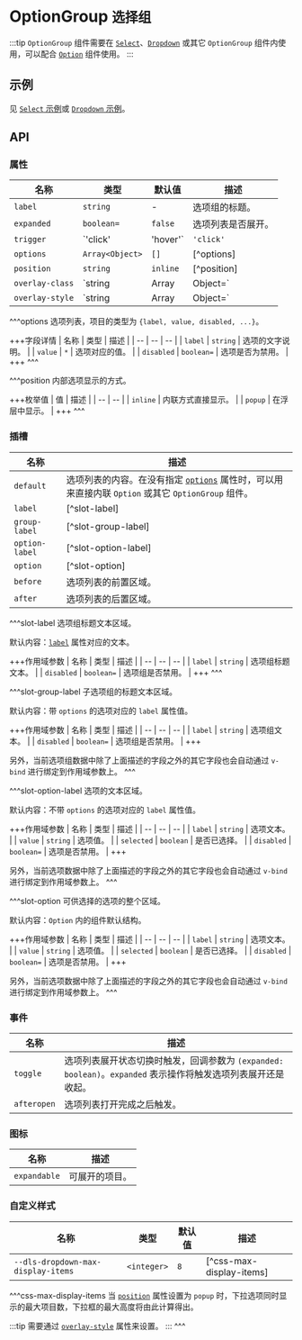 # OptionGroup <small>选择组</small>

:::tip
`OptionGroup` 组件需要在 [`Select`](./select)、[`Dropdown`](./dropdown) 或其它 `OptionGroup` 组件内使用，可以配合 [`Option`](./option) 组件使用。
:::

## 示例

见 [`Select` 示例](./select#示例)或 [`Dropdown` 示例](./dropdown#示例)。

## API

### 属性

| 名称 | 类型 | 默认值 | 描述 |
| -- | -- | -- | -- |
| ``label`` | `string` | - | 选项组的标题。 |
| ``expanded`` | `boolean=` | `false` | 选项列表是否展开。 |
| ``trigger`` | `'click' | 'hover'` | `'click'` | 选项列表展开的时机。 |
| ``options`` | `Array<Object>` | `[]` | [^options] |
| ``position`` | `string` | `inline` | [^position] |
| ``overlay-class`` | `string | Array | Object=` | - | 参考 [`Overlay`](./overlay) 组件的 [`overlay-class`](./overlay#props-overlay-class) 属性。 |
| ``overlay-style`` | `string | Array | Object=` | - | 参考 [`Overlay`](./overlay) 组件的 [`overlay-style`](./overlay#props-overlay-style) 属性。 |

^^^options
选项列表，项目的类型为 `{label, value, disabled, ...}`。

+++字段详情
| 名称 | 类型 | 描述 |
| -- | -- | -- |
| `label` | `string` | 选项的文字说明。 |
| `value` | `*` | 选项对应的值。 |
| `disabled` | `boolean=` | 选项是否为禁用。 |
+++
^^^

^^^position
内部选项显示的方式。

+++枚举值
| 值 | 描述 |
| -- | -- |
| `inline` | 内联方式直接显示。 |
| `popup` | 在浮层中显示。 |
+++
^^^

### 插槽

| 名称 | 描述 |
| -- | -- |
| ``default`` | 选项列表的内容。在没有指定 [`options`](#props-options) 属性时，可以用来直接内联 `Option` 或其它 `OptionGroup` 组件。 |
| ``label`` | [^slot-label] |
| ``group-label`` | [^slot-group-label] |
| ``option-label`` | [^slot-option-label] |
| ``option`` | [^slot-option] |
| ``before`` | 选项列表的前置区域。 |
| ``after`` | 选项列表的后置区域。 |

^^^slot-label
选项组标题文本区域。

默认内容：[`label`](#props-label) 属性对应的文本。

+++作用域参数
| 名称 | 类型 | 描述 |
| -- | -- | -- |
| `label` | `string` | 选项组标题文本。 |
| `disabled` | `boolean=` | 选项组是否禁用。 |
+++
^^^

^^^slot-group-label
子选项组的标题文本区域。

默认内容：带 `options` 的选项对应的 `label` 属性值。

+++作用域参数
| 名称 | 类型 | 描述 |
| -- | -- | -- |
| `label` | `string` | 选项组文本。 |
| `disabled` | `boolean=` | 选项组是否禁用。 |
+++

另外，当前选项组数据中除了上面描述的字段之外的其它字段也会自动通过 `v-bind` 进行绑定到作用域参数上。
^^^

^^^slot-option-label
选项的文本区域。

默认内容：不带 `options` 的选项对应的 `label` 属性值。

+++作用域参数
| 名称 | 类型 | 描述 |
| -- | -- | -- |
| `label` | `string` | 选项文本。 |
| `value` | `string` | 选项值。 |
| `selected` | `boolean` | 是否已选择。 |
| `disabled` | `boolean=` | 选项是否禁用。 |
+++

另外，当前选项数据中除了上面描述的字段之外的其它字段也会自动通过 `v-bind` 进行绑定到作用域参数上。
^^^

^^^slot-option
可供选择的选项的整个区域。

默认内容：`Option` 内的组件默认结构。

+++作用域参数
| 名称 | 类型 | 描述 |
| -- | -- | -- |
| `label` | `string` | 选项文本。 |
| `value` | `string` | 选项值。 |
| `selected` | `boolean` | 是否已选择。 |
| `disabled` | `boolean=` | 选项是否禁用。 |
+++

另外，当前选项数据中除了上面描述的字段之外的其它字段也会自动通过 `v-bind` 进行绑定到作用域参数上。
^^^

### 事件

| 名称 | 描述 |
| -- | -- |
| ``toggle`` | 选项列表展开状态切换时触发，回调参数为 `(expanded: boolean)`。`expanded` 表示操作将触发选项列表展开还是收起。 |
| ``afteropen`` | 选项列表打开完成之后触发。 |

### 图标

| 名称 | 描述 |
| -- | -- |
| ``expandable`` | 可展开的项目。 |

### 自定义样式

| 名称 | 类型 | 默认值 | 描述 |
| -- | -- | -- | -- |
| ``--dls-dropdown-max-display-items`` | `<integer>` | `8` | [^css-max-display-items] |

^^^css-max-display-items
当 [`position`](#props-position) 属性设置为 `popup` 时，下拉选项同时显示的最大项目数，下拉框的最大高度将由此计算得出。

:::tip
需要通过 [`overlay-style`](#props-overlay-style) 属性来设置。
:::
^^^
